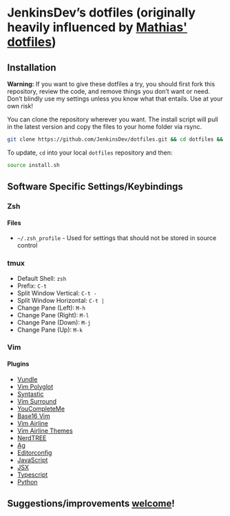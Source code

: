 # JenkinsDev’s dotfiles (originally heavily influenced by [Mathias' dotfiles](https://github.com/mathiasbynens/dotfiles))

## Installation

**Warning:** If you want to give these dotfiles a try, you should first fork this repository, review the code, and remove things you don’t want or need. Don’t blindly use my settings unless you know what that entails. Use at your own risk!

You can clone the repository wherever you want. The install script will pull in the latest version and copy the files to your home folder via rsync.

```bash
git clone https://github.com/JenkinsDev/dotfiles.git && cd dotfiles && source install.sh
```

To update, `cd` into your local `dotfiles` repository and then:

```bash
source install.sh
```

## Software Specific Settings/Keybindings

### Zsh

#### Files

* `~/.zsh_profile` - Used for settings that should not be stored in source control

### tmux

* Default Shell: `zsh`
* Prefix: `C-t`
* Split Window Vertical: `C-t -`
* Split Window Horizontal: `C-t |`
* Change Pane (Left): `M-h`
* Change Pane (Right): `M-l`
* Change Pane (Down): `M-j`
* Change Pane (Up): `M-k`

### Vim

#### Plugins
* [Vundle](https://github.com/VundleVim/Vundle.vim)
* [Vim Polyglot](https://github.com/sheerun/vim-polyglot)
* [Syntastic](https://github.com/vim-syntastic/syntastic)
* [Vim Surround](https://github.com/tpope/vim-surround)
* [YouCompleteMe](https://github.com/Valloric/YouCompleteMe)
* [Base16 Vim](https://github.com/chriskempson/base16-vim)
* [Vim Airline](https://github.com/vim-airline/vim-airline)
* [Vim Airline Themes](https://github.com/vim-airline/vim-airline-themes)
* [NerdTREE](https://github.com/scrooloose/nerdtree)
* [Ag](https://github.com/rking/ag)
* [Editorconfig](https://github.com/editorconfig/editorconfig-vim)
* [JavaScript](https://github.com/vim-javascript)
* [JSX](https://github.com/mxw/vim-jsx)
* [Typescript](https://github.com/leafgarland/typescript-vim)
* [Python](https://github.com/python-mode/python-mode)


## Suggestions/improvements [welcome](https://github.com/JenkinsDev/dotfiles/issues)!

